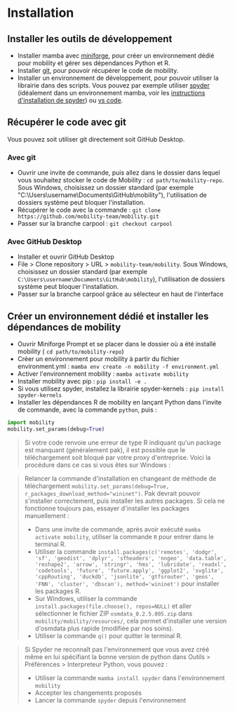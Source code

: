 # Installation
## Installer les outils de développement
- Installer mamba avec [miniforge](https://github.com/conda-forge/miniforge), pour créer un environnement dédié pour mobility et gérer ses dépendances Python et R.
- Installer [git](https://git-scm.com/), pour pouvoir récupérer le code de mobility.
- Installer un environnement de développement, pour pouvoir utiliser la librairie dans des scripts. Vous pouvez par exemple utiliser [spyder](https://www.spyder-ide.org/) (idéalement dans un environnement mamba, voir les [instructions d'installation de spyder](https://docs.spyder-ide.org/current/installation.html#conda-environment)) ou [vs code](https://code.visualstudio.com/).

## Récupérer le code avec git
Vous pouvez soit utiliser git directement soit GitHub Desktop.

### Avec git
- Ouvrir une invite de commande, puis allez dans le dossier dans lequel vous souhaitez stocker le code de Mobility : `cd path/to/mobility-repo`. Sous Windows, choisissez un dossier standard (par exemple "C:\Users\username\Documents\GitHub\mobility"), l'utilisation de dossiers système peut bloquer l'installation.
- Récupérer le code avec la commande : `git clone https://github.com/mobility-team/mobility.git`
- Passer sur la branche carpool : `git checkout carpool`

### Avec GitHub Desktop
- Installer et ouvrir GitHub Desktop
- File > Clone repository > URL > `mobility-team/mobility`. Sous Windows, choisissez un dossier standard (par exemple `C:\Users\username\Documents\GitHub\mobility`), l'utilisation de dossiers système peut bloquer l'installation.
- Passer sur la branche carpool grâce au sélecteur en haut de l'interface

## Créer un environnement dédié et installer les dépendances de mobility
- Ouvrir Miniforge Prompt et se placer dans le dossier où a été installé mobility ( `cd path/to/mobility-repo`)
- Créer un environnement pour mobility à partir du fichier environment.yml : `mamba env create -n mobility -f environment.yml`
- Activer l'environnement mobility : `mamba activate mobility`
- Installer mobility avec pip : `pip install -e .`
- Si vous utilisez spyder, installez la librairie spyder-kernels : `pip install spyder-kernels`
- Installer les dépendances R de mobility en lançant Python dans l'invite de commande, avec la commande `python`, puis :
```python
import mobility
mobility.set_params(debug=True)
```

> Si votre code renvoie une erreur de type R indiquant qu'un package est manquant (généralement pak), il est possible que le téléchargement soit bloqué par votre proxy d'entreprise. Voici la procédure dans ce cas si vous êtes sur Windows :

> Relancer la commande d'installation en changeant de méthode de téléchargement `mobility.set_params(debug=True, r_packages_download_method="wininet")`. Pak devrait pouvoir s'installer correctement, puis installer les autres packages.
> Si cela ne fonctionne toujours pas, essayer d'installer les packages manuellement :
> * Dans une invite de commande, après avoir exécuté `mamba activate mobility`, utiliser la commande `R` pour entrer dans le terminal R.
> * Utiliser la commande `install.packages(c('remotes', 'dodgr', 'sf', 'geodist', 'dplyr', 'sfheaders', 'nngeo', 'data.table', 'reshape2', 'arrow', 'stringr', 'hms', 'lubridate', 'readxl', 'codetools', 'future', 'future.apply', 'ggplot2', 'svglite', 'cppRouting', 'duckdb', 'jsonlite', 'gtfsrouter', 'geos', 'FNN', 'cluster', 'dbscan'), method='wininet')` pour installer les packages R.
> * Sur Windows, utiliser la commande `install.packages(file.choose(), repos=NULL)` et aller sélectionner le fichier ZIP `osmdata_0.2.5.005.zip` dans `mobility/mobility/resources/`, cela permet d'installer une version d'osmdata plus rapide (modifiée par nos soins).
> * Utiliser la commande `q()` pour quitter le terminal R.

> Si Spyder ne reconnaît pas l'environnement que vous avez créé même en lui spécifiant la bonne version de python dans Outils > Préférences > Interpreteur Python, vous pouvez :
> * Utiliser la commande `mamba install spyder` dans l'environnement `mobility`
> * Accepter les changements proposés
> * Lancer la commande `spyder` depuis l'environnement
